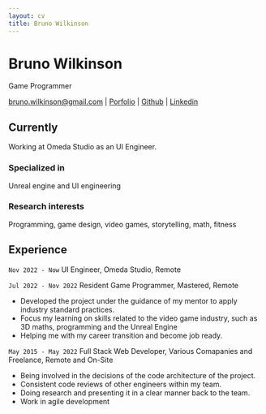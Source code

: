 ```yaml
---
layout: cv
title: Bruno Wilkinson
---
```

# Bruno Wilkinson
Game Programmer

<div id="webaddress">
<a href="bruno.wilkinson@gmail.com">bruno.wilkinson@gmail.com</a>
| <a href="https://brunowilkinson.itch.io/">Porfolio</a>
| <a href="https://brunowilkinson.itch.io/">Github</a>
| <a href="https://www.linkedin.com/in/brunowilkinson/">Linkedin</a>
</div>

## Currently

Working at Omeda Studio as an UI Engineer.

### Specialized in

Unreal engine and UI engineering

### Research interests

Programming, game design, video games, storytelling, math, fitness

## Experience

`Nov 2022 - Now`
UI Engineer, Omeda Studio, Remote

`Jul 2022 - Nov 2022`
Resident Game Programmer, Mastered, Remote

- Developed the project under the guidance of my mentor to apply industry standard practices.
- Focus my learning on skills related to the video game industry, such as 3D maths, programming and the Unreal Engine 
- Helping me with my career transition and become job ready.

`May 2015 - May 2022`
Full Stack Web Developer, Various Comapanies and Freelance, Remote and On-Site

- Being involved in the decisions of the code architecture of the project.
- Consistent code reviews of other engineers within my team.
- Doing research and presenting it in a clear manner back to the team.
- Work in agile development

<!-- ### Footer

Last updated: Jan 2025 -->


